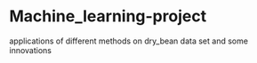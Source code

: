 # Machine_learning-project
applications of different methods on dry_bean data set and some innovations
